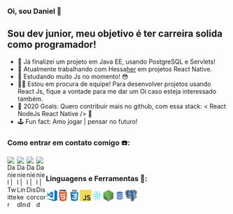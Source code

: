 ### Oi, sou Daniel 👋

## Sou dev junior, meu objetivo é ter carreira solida como programador!

- 🔭 Já finalizei um projeto em Java EE, usando PostgreSQL e Servlets!
- 🚧 Atualmente trabalhando com Hessa[her] em projetos React Native.
- 🌱 Estudando muito Js no momento! 😳
- 👯‍♂️ Estou em procura de equipe! Para desenvolver projetos usando React Js, fique a vontade para me dar um Oi caso esteja interessado também.
- 🥅 2020 Goals: Quero contribuir mais no github, com essa stack: < React NodeJs React Native /> 🚶
- 🕹️ Fun fact: Amo jogar | pensar no futuro!


### Como entrar em contato comigo ☎️: 

[<img align="left" alt="Daniel | Twitter" width="22px" src="https://cdn.jsdelivr.net/npm/simple-icons@v3/icons/twitter.svg" />][twitter]
[<img align="left" alt="Daniel | LinkedIn" width="22px" src="https://cdn.jsdelivr.net/npm/simple-icons@v3/icons/linkedin.svg" />][linkedin]
[<img align="left" alt="Daniel | Discord" width="22px" src="https://cdn.jsdelivr.net/npm/simple-icons@v3/icons/discord.svg" />][discord]
[<img align="left" alt="Daniel | Discord" width="22px" src="https://cdn.jsdelivr.net/npm/simple-icons@v3/icons/whatsapp.svg" />][whatsapp]


<br />

### Linguagens e Ferramentas 🧰:

[<img align="left" alt="Visual Studio Code" width="26px" src="https://raw.githubusercontent.com/github/explore/80688e429a7d4ef2fca1e82350fe8e3517d3494d/topics/visual-studio-code/visual-studio-code.png" />][vscode]
[<img align="left" alt="HTML5" width="26px" src="https://raw.githubusercontent.com/github/explore/80688e429a7d4ef2fca1e82350fe8e3517d3494d/topics/html/html.png" />][html5]
[<img align="left" alt="CSS3" width="26px" src="https://raw.githubusercontent.com/github/explore/80688e429a7d4ef2fca1e82350fe8e3517d3494d/topics/css/css.png" />][cssplaylist]
[<img align="left" alt="JavaScript" width="26px" src="https://raw.githubusercontent.com/github/explore/80688e429a7d4ef2fca1e82350fe8e3517d3494d/topics/javascript/javascript.png" />][jsplaylist]
[<img align="left" alt="ReactJs" width="26px" src="https://raw.githubusercontent.com/github/explore/80688e429a7d4ef2fca1e82350fe8e3517d3494d/topics/react/react.png" />][reactplaylist]
[<img align="left" alt="Node.js" width="26px" src="https://raw.githubusercontent.com/github/explore/80688e429a7d4ef2fca1e82350fe8e3517d3494d/topics/nodejs/nodejs.png" />][nodejs]
[<img align="left" alt="sqlite" width="26px" src="https://raw.githubusercontent.com/github/explore/80688e429a7d4ef2fca1e82350fe8e3517d3494d/topics/sql/sql.png" />][sqlite]
[<img align="left" alt="postgresql" width="26px" src="https://raw.githubusercontent.com/github/explore/80688e429a7d4ef2fca1e82350fe8e3517d3494d/topics/postgresql/postgresql.png" />][postgresql]


<br />
<br />

[twitter]: https://twitter.com/dancnascimento_
[vscode]: https://www.youtube.com/watch?v=FCC2GbStmfc
[linkedin]: https://www.linkedin.com/in/daniel-nascimento-67454b157/
[postgresql]: https://www.youtube.com/watch?v=0vHs-a8zLf4
[sqlite]: https://www.sqlite.org/index.html
[nodejs]: https://nodejs.org/en/
[html5]: https://www.youtube.com/watch?v=epDCjksKMok&list=PLHz_AreHm4dlAnJ_jJtV29RFxnPHDuk9o
[jsplaylist]: https://www.youtube.com/playlist?list=PLkwxH9e_vrALRJKu7wfXby3MKeflhTu6B
[cssplaylist]: https://www.youtube.com/watch?v=epDCjksKMok&list=PLHz_AreHm4dlAnJ_jJtV29RFxnPHDuk9o
[reactplaylist]: https://www.youtube.com/watch?v=Ws9WVHhNq5M&t=597s
[discord]:https://discord.com/channels/@me
[whatsapp]:https://api.whatsapp.com/send?phone=5521966305390&text=Ola!
[her]:https://twitter.com/HesSoftDev
